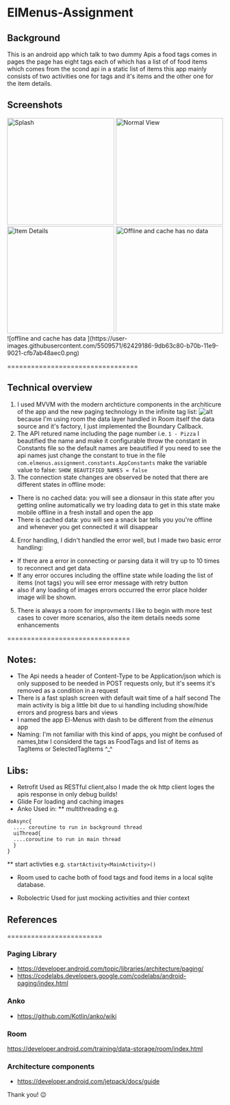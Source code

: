 # ElMenus-Assignment

## Background
This is an android app which talk to two dummy Apis a food tags comes in pages the page has eight tags each of which has a list of of food items which comes from the scond api in a static list of items this app mainly consists of two activities one for tags and it's items and the other one for the item details.

## Screenshots
<img style="display:inline" src="https://user-images.githubusercontent.com/5509571/62429178-7e1f1400-b70b-11e9-9c05-b6b9da92c8be.png" alt="Splash" width="250"/>
<img style="display:inline" src="https://user-images.githubusercontent.com/5509571/62429179-8414f500-b70b-11e9-9a4a-8a3b2a0638d9.png" alt="Normal View" width="250"/>
<img src="https://user-images.githubusercontent.com/5509571/62429180-89723f80-b70b-11e9-8c0a-054df16a43f9.png" alt="Item Details" width="250"/>
<img src="https://user-images.githubusercontent.com/5509571/62429184-9abb4c00-b70b-11e9-9df2-0729aacce189.png" alt="Offline and cache has no data" width="250"/>
![offline and cache has data ](https://user-images.githubusercontent.com/5509571/62429186-9db63c80-b70b-11e9-9021-cfb7ab48aec0.png)

=================================

## Technical overview
 1. I used MVVM with the modern archticture components in the architicure of the app 
 and the new paging technology in the infinite tag list:
 ![alt](https://codelabs.developers.google.com/codelabs/android-paging/img/a4f392ad4ae49042.gif)
 because I'm using room the data layer handled in Room itself the data source and it's factory, I just implemented the Boundary Callback.
 2. The API retured name including the page number i.e. ```1 - Pizza``` I beautified the name and make it configurable throw the constant in Constants file so the default names are beautified if you need to see the api names just change the constant to true 
 in the file ``` com.elmenus.assignment.constants.AppConstants ```
 make the variable value to false:
 ``` SHOW_BEAUTIFIED_NAMES = false ``` 
 3. The connection state changes are observed be noted that there are different states in offline mode:
  * There is no cached data: you will see a dionsaur in this state after you getting online automatically we try loading data 
  to get in this state make mobile offline in a fresh install and open the app
  * There is cached data: you will see a snack bar tells you you're offline and whenever  you get connected it will disappear 
  
  4. Error handling, I didn't handled the error well, but I made two basic error handling:
   * If there are a error in connecting or parsing data it will try up to 10 times to reconnect and get data 
   * If any error occures including the offline state while loading the list of items (not tags) you will see error message with retry button
   * also if any loading of images errors occurred the error place holder image will be shown.
   5. There is always a room for improvments I like to begin with more test cases to cover more scenarios, also the item details needs some enhancements  
   
   ===============================
 
## Notes: 
   * The Api needs a header of Content-Type to be Application/json which is only supposed to be needed in POST requests only, but it's seems it's removed as a condition in a request  
   * There is a fast splash screen with default wait time of a half second
   The main activity is big a little bit due to ui handling including show/hide  errors and progress bars and views
   * I named the app El-Menus with dash to be different from the *elmenus* app
   * Naming: I'm not familiar with this kind of apps, you might be confused of names,btw I considerd the tags as FoodTags and list of items as TagItems or SelectedTagItems  ^_^ 
 
## Libs:
* Retrofit
Used as RESTful client,also I made the ok http client loges the apis response in only debug builds!
* Glide
For loading and caching images
* Anko
Used in:
** multithreading e.g.
```
doAsync{
  .... coroutine to run in background thread
  uiThread{
  ....coroutine to run in main thread
  }
}
````

** start activties e.g.
```startActivity<MainActivity>()```
* Room
used to cache both of food tags and food items in a local sqlite database.

* Robolectric
Used for just mocking activities and thier context

## References 
========================
### Paging Library
* https://developer.android.com/topic/libraries/architecture/paging/
* https://codelabs.developers.google.com/codelabs/android-paging/index.html

### Anko 
* https://github.com/Kotlin/anko/wiki

### Room
https://developer.android.com/training/data-storage/room/index.html

### Architecture components
* https://developer.android.com/jetpack/docs/guide


Thank you! :wink:
